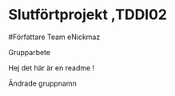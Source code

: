 Slutförtprojekt ,TDDI02
======
#Författare Team eNickmaz




Grupparbete


Hej det här är en readme !

Ändrade gruppnamn
